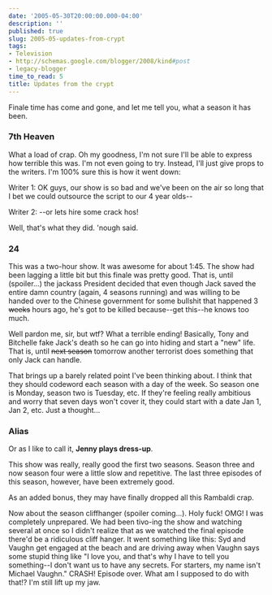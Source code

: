 ```yaml
---
date: '2005-05-30T20:00:00.000-04:00'
description: ''
published: true
slug: 2005-05-updates-from-crypt
tags:
- Television
- http://schemas.google.com/blogger/2008/kind#post
- legacy-blogger
time_to_read: 5
title: Updates from the crypt
---
```


Finale time has come and gone, and let me tell you, what a season it has been. <h3>7th Heaven</h3>What a load of crap. Oh my goodness, I'm not sure I'll be able to express how terrible this was. I'm not even going to try. Instead, I'll just give props to the writers. I'm 100% sure this is how it went down:

Writer 1: OK guys, our show is so bad and we've been on the air so long that I bet we could outsource the script to our 4 year olds--

Writer 2: --or lets hire some crack hos!

Well, that's what they did. 'nough said.<h3>24</h3>This was a two-hour show. It was awesome for about 1:45. The show had been lagging a little bit but this finale was pretty good. That is, until (spoiler...) the jackass President decided that even though Jack saved the entire damn country (again, 4 seasons running) and was willing to be handed over to the Chinese government for some bullshit that happened 3 <s>weeks</s> hours ago, he's got to be killed because--get this--he knows too much.

Well pardon me, sir, but wtf? What a terrible ending! Basically, Tony and Bitchelle fake Jack's death so he can go into hiding and start a "new" life. That is, until <s>next season</s> tomorrow another terrorist does something that only Jack can handle. 

That brings up a barely related point I've been thinking about. I think that they should codeword each season with a day of the week. So season one is Monday, season two is Tuesday, etc. If they're feeling really ambitious and worry that seven days won't cover it, they could start with a date Jan 1, Jan 2, etc. Just a thought...<h3>Alias</h3>Or as I like to call it, **Jenny plays dress-up**.

This show was really, really good the first two seasons. Season three and now season four were a little slow and repetitive. The last three episodes of this season, however, have been extremely good.

As an added bonus, they may have finally dropped all this Rambaldi crap.

Now about the season cliffhanger (spoiler coming...). Holy fuck! OMG! I was completely unprepared. We had been tivo-ing the show and watching several at once so I didn't realize that as we watched the final episode there'd be a ridiculous cliff hanger. It went something like this: Syd and Vaughn get engaged at the beach and are driving away when Vaughn says some stupid thing like "I love you, and that's why I have to tell you something--I don't want us to have any secrets. For starters, my name isn't Michael Vaughn." CRASH! Episode over. What am I supposed to do with that!? I'm still lift up my jaw.